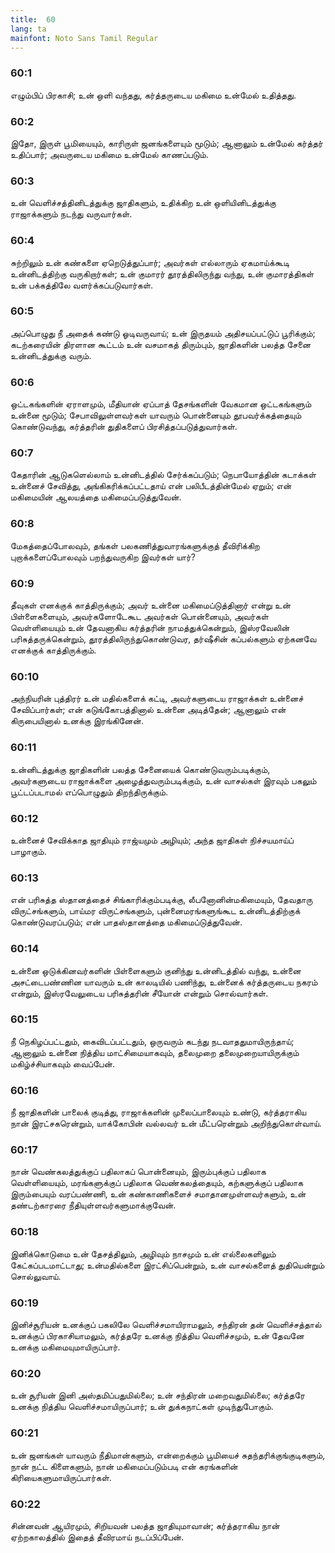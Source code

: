 ```yaml
---
title:  60
lang: ta
mainfont: Noto Sans Tamil Regular
---
```


###  60:1

எழும்பிப் பிரகாசி; உன் ஒளி வந்தது, கர்த்தருடைய மகிமை உன்மேல் உதித்தது.

###  60:2

இதோ, இருள் பூமியையும், காரிருள் ஜனங்களையும் மூடும்; ஆனாலும் உன்மேல் கர்த்தர் உதிப்பார்; அவருடைய மகிமை உன்மேல் காணப்படும்.

###  60:3

உன் வெளிச்சத்தினிடத்துக்கு ஜாதிகளும், உதிக்கிற உன் ஒளியினிடத்துக்கு ராஜாக்களும் நடந்து வருவார்கள்.

###  60:4

சுற்றிலும் உன் கண்களை ஏறெடுத்துப்பார்; அவர்கள் எல்லாரும் ஏகமாய்க்கூடி உன்னிடத்திற்கு வருகிறார்கள்; உன் குமாரர் தூரத்திலிருந்து வந்து, உன் குமாரத்திகள் உன் பக்கத்திலே வளர்க்கப்படுவார்கள்.

###  60:5

அப்பொழுது நீ அதைக் கண்டு ஓடிவருவாய்; உன் இருதயம் அதிசயப்பட்டுப் பூரிக்கும்; கடற்கரையின் திரளான கூட்டம் உன் வசமாகத் திரும்பும், ஜாதிகளின் பலத்த சேனை உன்னிடத்துக்கு வரும்.

###  60:6

ஒட்டகங்களின் ஏராளமும், மீதியான் ஏப்பாத் தேசங்களின் வேகமான ஒட்டகங்களும் உன்னை மூடும்; சேபாவிலுள்ளவர்கள் யாவரும் பொன்னையும் தூபவர்க்கத்தையும் கொண்டுவந்து, கர்த்தரின் துதிகளைப் பிரசித்தப்படுத்துவார்கள்.

###  60:7

கேதாரின் ஆடுகளெல்லாம் உன்னிடத்தில் சேர்க்கப்படும்; நெபாயோத்தின் கடாக்கள் உன்னைச் சேவித்து, அங்கிகரிக்கப்பட்டதாய் என் பலிபீடத்தின்மேல் ஏறும்; என் மகிமையின் ஆலயத்தை மகிமைப்படுத்துவேன்.

###  60:8

மேகத்தைப்போலவும், தங்கள் பலகணித்துவாரங்களுக்குத் தீவிரிக்கிற புறாக்களைப்போலவும் பறந்துவருகிற இவர்கள் யார்?

###  60:9

தீவுகள் எனக்குக் காத்திருக்கும்; அவர் உன்னை மகிமைப்டுத்தினார் என்று உன் பிள்ளைகளையும், அவர்களோடேகூட அவர்கள் பொன்னையும், அவர்கள் வெள்ளியையும் உன் தேவனாகிய கர்த்தரின் நாமத்துக்கென்றும், இஸ்ரவேலின் பரிசுத்தருக்கென்றும், தூரத்திலிருந்துகொண்டுவர, தர்ஷீசின் கப்பல்களும் ஏற்கனவே எனக்குக் காத்திருக்கும்.

###  60:10

அந்நியரின் புத்திரர் உன் மதில்களைக் கட்டி, அவர்களுடைய ராஜாக்கள் உன்னைச் சேவிப்பார்கள்; என் கடுங்கோபத்தினால் உன்னை அடித்தேன்; ஆனாலும் என் கிருபையினால் உனக்கு இரங்கினேன்.

###  60:11

உன்னிடத்துக்கு ஜாதிகளின் பலத்த சேனையைக் கொண்டுவரும்படிக்கும், அவர்களுடைய ராஜாக்களை அழைத்துவரும்படிக்கும், உன் வாசல்கள் இரவும் பகலும் பூட்டப்படாமல் எப்பொழுதும் திறந்திருக்கும்.

###  60:12

உன்னைச் சேவிக்காத ஜாதியும் ராஜ்யமும் அழியும்; அந்த ஜாதிகள் நிச்சயமாய்ப் பாழாகும்.

###  60:13

என் பரிசுத்த ஸ்தானத்தைச் சிங்காரிக்கும்படிக்கு, லீபனோனின்மகிமையும், தேவதாரு விருட்சங்களும், பாய்மர விருட்சங்களும், புன்னைமரங்களுங்கூட உன்னிடத்திற்குக் கொண்டுவரப்படும்; என் பாதஸ்தானத்தை மகிமைப்டுத்துவேன்.

###  60:14

உன்னை ஒடுக்கினவர்களின் பிள்ளைகளும் குனிந்து உன்னிடத்தில் வந்து, உன்னை அசட்டைபண்ணின யாவரும் உன் காலடியில் பணிந்து, உன்னைக் கர்த்தருடைய நகரம் என்றும், இஸ்ரவேலுடைய பரிசுத்தரின் சீயோன் என்றும் சொல்வார்கள்.

###  60:15

நீ நெகிழப்பட்டதும், கைவிடப்பட்டதும், ஒருவரும் கடந்து நடவாததுமாயிருந்தாய்; ஆனாலும் உன்னை நித்திய மாட்சிமையாகவும், தலைமுறை தலைமுறையாயிருக்கும் மகிழ்ச்சியாகவும் வைப்பேன்.

###  60:16

நீ ஜாதிகளின் பாலைக் குடித்து, ராஜாக்களின் முலைப்பாலையும் உண்டு, கர்த்தராகிய நான் இரட்சகரென்றும், யாக்கோபின் வல்லவர் உன் மீட்பரென்றும் அறிந்துகொள்வாய்.

###  60:17

நான் வெண்கலத்துக்குப் பதிலாகப் பொன்னையும், இரும்புக்குப் பதிலாக வெள்ளியையும், மரங்களுக்குப் பதிலாக வெண்கலத்தையும், கற்களுக்குப் பதிலாக இரும்பையும் வரப்பண்ணி, உன் கண்காணிகளைச் சமாதானமுள்ளவர்களும், உன் தண்டற்காரரை நீதியுள்ளவர்களுமாக்குவேன்.

###  60:18

இனிக்கொடுமை உன் தேசத்திலும், அழிவும் நாசமும் உன் எல்லைகளிலும் கேட்கப்படமாட்டாது; உன்மதில்களை இரட்சிப்பென்றும், உன் வாசல்களைத் துதியென்றும் சொல்லுவாய்.

###  60:19

இனிச்சூரியன் உனக்குப் பகலிலே வெளிச்சமாயிராமலும், சந்திரன் தன் வெளிச்சத்தால் உனக்குப் பிரகாசியாமலும், கர்த்தரே உனக்கு நித்திய வெளிச்சமும், உன் தேவனே உனக்கு மகிமையுமாயிருப்பார்.

###  60:20

உன் சூரியன் இனி அஸ்தமிப்பதுமில்லை; உன் சந்திரன் மறைவதுமில்லை; கர்த்தரே உனக்கு நித்திய வெளிச்சமாயிருப்பார்; உன் துக்கநாட்கள் முடிந்துபோகும்.

###  60:21

உன் ஜனங்கள் யாவரும் நீதிமான்களும், என்றைக்கும் பூமியைச் சுதந்தரிக்குங்குடிகளும், நான் நட்ட கிளைகளும், நான் மகிமைப்படும்படி என் கரங்களின் கிரியைகளுமாயிருப்பார்கள்.

###  60:22

சின்னவன் ஆயிரமும், சிறியவன் பலத்த ஜாதியுமாவான்; கர்த்தராகிய நான் ஏற்றகாலத்தில் இதைத் தீவிரமாய் நடப்பிப்பேன்.


